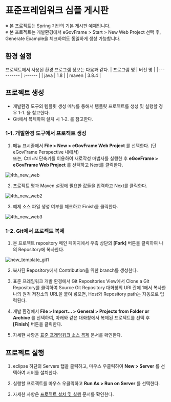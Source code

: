 # 표준프레임워크 심플 게시판

※ 본 프로젝트는 Spring 기반의 기본 게시판 예제입니다.  
※ 본 프로젝트는 개발환경에서 eGovFrame > Start > New Web Project 선택 후, Generate Example을 체크하여도 동일하게 생성 가능합니다.

## 환경 설정

프로젝트에서 사용된 환경 프로그램 정보는 다음과 같다.
| 프로그램 명 | 버전 명 |
| :--------- | :------ |
| java | 1.8 |
| maven | 3.8.4 |

## 프로젝트 생성

- 개발환경 도구의 템플릿 생성 메뉴를 통해서 템플릿 프로젝트를 생성 및 실행할 경우 1-1. 을 참고한다.
- Git에서 복제하여 설치 시 1-2. 를 참고한다.

### 1-1. 개발환경 도구에서 프로젝트 생성

1. 메뉴 표시줄에서 **File > New > eGovFrame Web Project** 를 선택한다. (단 eGovFrame Perspective 내에서)  
   또는, Ctrl+N 단축키를 이용하여 새로작성 마법사를 실행한 후 **eGovFrame > eGovFrame Web Project** 를 선택하고 Next를 클릭한다.

![4th_new_web](https://user-images.githubusercontent.com/30619379/228182533-6e237576-6eee-4a0d-a682-70a46cbdd44a.jpg)

2. 프로젝트 명과 Maven 설정에 필요한 값들을 입력하고 Next를 클릭한다.

![4th_new_web2](https://user-images.githubusercontent.com/30619379/228182726-53aa819e-ed66-4b15-bf1d-5935300e0c0f.jpg)

3. 예제 소스 파일 생성 여부를 체크하고 Finish를 클릭한다.

![4th_new_web3](https://user-images.githubusercontent.com/30619379/228182782-ffc6947d-0a45-4659-b427-46f2457b1bd4.jpg)

### 1-2. Git에서 프로젝트 복제

1. 본 프로젝트 repository 메인 페이지에서 우측 상단의 **[Fork]** 버튼을 클릭하여 나의 Repository에 복사한다.

![new_template_git1](https://user-images.githubusercontent.com/30619379/228111390-574e38e2-c1e4-49d2-9187-9060f9b4ce1c.jpg)

2. 복사된 Repository에서 Contribution을 위한 branch를 생성한다.

3. 표준 프레임워크 개발 환경에서 Git Repositories View에서 Clone a Git Repository를 클릭하여
   Source Git Repository 대화창의 URI 란에 1에서 복사한 나의 원격 저장소의 URL을 붙여 넣으면,
   Host와 Repository path는 자동으로 입력된다.

4. 개발 환경에서 **File > Import... > General > Projects from Folder or Archive** 를 선택하여,
   아래와 같은 대화창에서 복제된 프로젝트를 선택 후 **[Finish]** 버튼을 클릭한다.

5. 자세한 사항은 [표준 프레임워크 소스 복제](https://github.com/yongfire38/egovframe-template-simple-react/wiki/%ED%91%9C%EC%A4%80-%ED%94%84%EB%A0%88%EC%9E%84%EC%9B%8C%ED%81%AC-%EC%86%8C%EC%8A%A4-%EB%B3%B5%EC%A0%9C) 문서를 확인한다.

## 프로젝트 실행

1. eclipse 하단의 Servers 탭을 클릭하고, 마우스 우클릭하여 **New > Server** 를 선택하여 서버를 설치한다.

2. 실행할 프로젝트를 마우스 우클릭하고 **Run As > Run on Server** 를 선택한다.

3. 자세한 사항은 [프로젝트 설치 및 실행](https://www.egovframe.go.kr/wiki/doku.php?id=egovframework:dev4.1:clntinstall) 문서를 확인한다.
